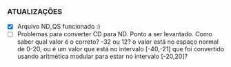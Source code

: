 ### ATUALIZAÇÔES

- [x] Arquivo ND_QS funcionado :)
- [ ] Problemas para converter CD para ND.
Ponto a ser levantado. Como saber qual valor é o correto? -32 ou 12? o valor está no espaço normal de 0-20, ou é um valor que está no intervalo [-40,-21] que foi convertido usando aritmética modular para estar no intervalo [-20,20]?

